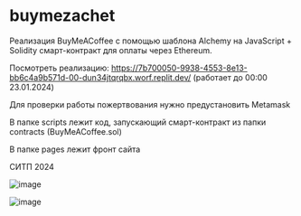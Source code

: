 # buymezachet
Реализация BuyMeACoffee с помощью шаблона Alchemy на JavaScript + Solidity смарт-контракт для оплаты через Ethereum.

Посмотреть реализацию: https://7b700050-9938-4553-8e13-bb6c4a9b571d-00-dun34jtqrqbx.worf.replit.dev/ (работает до 00:00 23.01.2024)

Для проверки работы пожертвования нужно предустановить Metamask

В папке scripts лежит код, запускающий смарт-контракт из папки contracts (BuyMeACoffee.sol)

В папке pages лежит фронт сайта

СИТП 2024

![image](https://github.com/elstrak/buymezachet/assets/89124030/adc8cae9-bfd1-4460-9e56-de6a6fc39fff)

![image](https://github.com/elstrak/buymezachet/assets/89124030/3c163faf-2ff5-4704-b0ef-4d2ec9d931b1)



